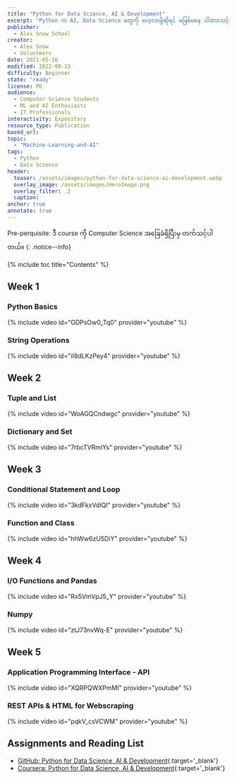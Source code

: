 ```yaml
---
title: "Python for Data Science, AI & Development"
excerpt: "Python က AI, Data Science တွေကို လေ့လာဖို့ဆိုရင် မဖြစ်မနေ သိထားသင့်တဲ့ programming Lagrange တစ်ခုဖြစ်တာမို့လို့ ဒီ course မှာ basics တွေကို အဓိက ဆွေးနွေးထားပါတယ်။"
publisher:
  - Alex Snow School 
creator:
  - Alex Snow
  - Volunteers
date: 2021-05-16
modified: 2022-08-13
difficulty: Beginner
state: "ready"
license: PD
audience:
  - Computer Science Students
  - ML and AI Enthusiasts
  - IT Professionals
interactivity: Expository
resource_type: Publication
based_url: 
topic:
  - "Machine-Learning-and-AI"
tags:
  - Python
  - Data Science
header:
  teaser: /assets/images/python-for-data-science-ai-development.webp
  overlay_image: /assets/images/HeroImage.png
  overlay_filter: .2
  caption: 
anchor: true
annotate: true
---
```


Pre-perquisite: ဒီ course ကို Computer Science အခြေခံရှိပြီးမှ တက်သင့်ပါတယ်။
{: .notice--info}

{% include toc title="Contents" %}


## Week 1

### Python Basics

{% include video id="GDPsOw0_Tq0" provider="youtube" %}


### String Operations

{% include video id="iI8dLKzPey4" provider="youtube" %}

## Week 2

### Tuple and List

{% include video id="WoAGQCndwgc" provider="youtube" %}

### Dictionary and Set

{% include video id="7rbcTVRmiYs" provider="youtube" %}

## Week 3

### Conditional Statement and Loop

{% include video id="3kdFkxVdiQI" provider="youtube" %}

### Function and Class

{% include video id="hhWw6zU5DiY" provider="youtube" %}


## Week 4

### I/O Functions and Pandas

{% include video id="Rx5VmVpJ5_Y" provider="youtube" %}

### Numpy

{% include video id="ztJ73nvWq-E" provider="youtube" %}

## Week 5

### Application Programming Interface - API

{% include video id="XQRPQWXPmMI" provider="youtube" %}

### REST APIs & HTML for Webscraping

{% include video id="pqkV_csVCWM" provider="youtube" %}

## Assignments and Reading List

- [GitHub: Python for Data Science, AI & Development](https://github.com/alexsnowschool/python-for-data-science-AI-and-development){:target='_blank'}
- [Coursera: Python for Data Science, AI & Development](https://www.coursera.org/learn/python-for-applied-data-science-ai){:target='_blank'}

